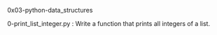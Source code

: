 
0x03-python-data_structures

0-print_list_integer.py : Write a function that prints all integers of a list.
